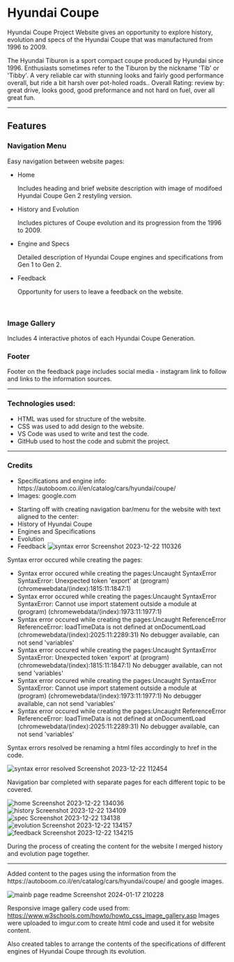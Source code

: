 <h1> Hyundai Coupe </h1>

<p>Hyundai Coupe Project Website gives an opportunity to explore history, evolution and specs of the Hyundai Coupe that was manufactured from 1996 to 2009.</p>
<p>The Hyundai Tiburon is a sport compact coupe produced by Hyundai since 1996. Enthusiasts sometimes refer to the Tiburon by the nickname 'Tib' or 'Tibby'. A very reliable car with stunning looks and fairly good performance overall, but ride a bit harsh over pot-holed roads.. Overall Rating: review by: great drive, looks good, good preformance and not hard on fuel, over all great fun.</p>
<hr>
<h2> Features </h2>
<h3> Navigation Menu </h3>
<p> Easy navigation between website pages: </p>
<ul>
    <li> Home </li>
    <p> Includes heading and brief website description with image of modifoed Hyundai Coupe Gen 2 restyling version. </p>
    <li> History and Evolution </li>
    <p> Includes pictures of Coupe evolution and its progression from the 1996 to 2009. </p>
    <li> Engine and Specs </li>
    <p> Detailed description of Hyundai Coupe engines and specifications from Gen 1 to Gen 2. </p>
    <li> Feedback </li>
    <p> Opportunity for users to leave a feedback on the website. </p>
</ul>
<br>
<h3>Image Gallery</h3>
<p> Includes 4 interactive photos of each Hyundai Coupe Generation. </p>
<h3> Footer </h3>
<p> Footer on the feedback page includes social media - instagram link to follow and links to the information sources. </p>
<hr>
<h3>Technologies used:</h3>
<ul>
    <li> HTML was used for structure of the website. </li>
    <li> CSS was used to add design to the website. </li>
    <li> VS Code was used to write and test the code. </li>
    <li> GitHub used to host the code and submit the project. </li>
</ul>
<hr>
<h3>Credits</h3>
<ul>
    <li>Specifications and engine info: https://autoboom.co.il/en/catalog/cars/hyundai/coupe/</li>
    <li>Images:  google.com</li>
</ul>

- Starting off with creating navigation bar/menu for the website with text aligned to the center:
- History of Hyundai Coupe
- Engines and Specifications
- Evolution
- Feedback
    ![syntax error Screenshot 2023-12-22 110326](https://github.com/skyline4479/skyline4479/assets/151556600/6762df21-07ac-44e8-93a6-946bbb304f4e)

Syntax error occured while creating the pages:
- Syntax error occured while creating the pages:Uncaught SyntaxError SyntaxError: Unexpected token 'export'
    at (program) (chromewebdata/(index)꞉1815:11:1847:1)
- Syntax error occured while creating the pages:Uncaught SyntaxError SyntaxError: Cannot use import statement outside a module
    at (program) (chromewebdata/(index)꞉1973:11:1977:1)
- Syntax error occured while creating the pages:Uncaught ReferenceError ReferenceError: loadTimeData is not defined
    at onDocumentLoad (chromewebdata/(index)꞉2025:11:2289:31)
  No debugger available, can not send 'variables'
- Syntax error occured while creating the pages:Uncaught SyntaxError SyntaxError: Unexpected token 'export'
    at (program) (chromewebdata/(index)꞉1815:11:1847:1)
  No debugger available, can not send 'variables'
- Syntax error occured while creating the pages:Uncaught SyntaxError SyntaxError: Cannot use import statement outside a module
    at (program) (chromewebdata/(index)꞉1973:11:1977:1)
  No debugger available, can not send 'variables'
- Syntax error occured while creating the pages:Uncaught ReferenceError ReferenceError: loadTimeData is not defined
    at onDocumentLoad (chromewebdata/(index)꞉2025:11:2289:31)
  No debugger available, can not send 'variables'



Syntax errors resolved be renaming a html files accordingly to href  in the code.

![syntax error resolved Screenshot 2023-12-22 112454](https://github.com/skyline4479/skyline4479/assets/151556600/94543a14-a0c5-433e-a657-ff80533f4141)

Navigation bar completed with separate pages for each different topic to be covered.

![home Screenshot 2023-12-22 134036](https://github.com/skyline4479/skyline4479/assets/151556600/1f733356-13f2-4a75-ad9f-a1a2b528f398)
![history Screenshot 2023-12-22 134109](https://github.com/skyline4479/skyline4479/assets/151556600/fa169940-a1dd-45ed-8435-cb1b3a8fa19e)
![spec Screenshot 2023-12-22 134138](https://github.com/skyline4479/skyline4479/assets/151556600/45e96b8a-6a15-49e7-a15b-43f59ca68d81)
![evolution Screenshot 2023-12-22 134157](https://github.com/skyline4479/skyline4479/assets/151556600/a5b42a62-8e70-4b6f-a7a6-771111db02d8)
![feedback Screenshot 2023-12-22 134215](https://github.com/skyline4479/skyline4479/assets/151556600/6a69ae04-350c-45e4-bbb7-96a614ddc736)

During the process of creating the content for the website I merged history and evolution page together.
<hr>
Added content to the pages using the information from the https://autoboom.co.il/en/catalog/cars/hyundai/coupe/ and google images.

![mainb page readme Screenshot 2024-01-17 210228](https://github.com/skyline4479/skyline4479/assets/151556600/bcbd31f0-d584-43fc-82ff-3954e0713f86)

Responsive image gallery code used from: https://www.w3schools.com/howto/howto_css_image_gallery.asp
Images were uploaded to imgur.com to create html code and used it for website content.

Also created tables to arrange the contents of the specifications of different engines of Hyundai Coupe through its evolution.



